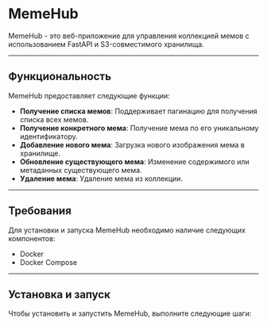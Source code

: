 # MemeHub

MemeHub - это веб-приложение для управления коллекцией мемов с использованием FastAPI и S3-совместимого хранилища.

---

## Функциональность

MemeHub предоставляет следующие функции:

- **Получение списка мемов**: Поддерживает пагинацию для получения списка всех мемов.
- **Получение конкретного мема**: Получение мема по его уникальному идентификатору.
- **Добавление нового мема**: Загрузка нового изображения мема в хранилище.
- **Обновление существующего мема**: Изменение содержимого или метаданных существующего мема.
- **Удаление мема**: Удаление мема из коллекции.

---

## Требования

Для установки и запуска MemeHub необходимо наличие следующих компонентов:

- Docker
- Docker Compose

---

## Установка и запуск

Чтобы установить и запустить MemeHub, выполните следующие шаги:
